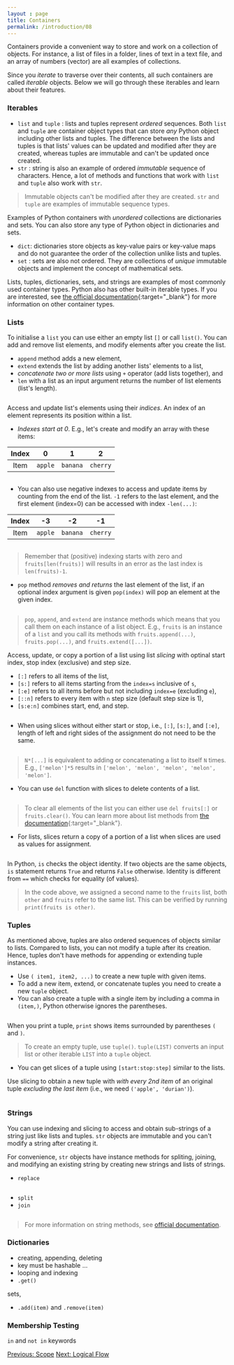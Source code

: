 ```yaml
---
layout : page
title: Containers
permalink: /introduction/08
---
```


Containers provide a convenient way to store and work on a collection of objects.
For instance, a list of files in a folder, lines of text in a text file, and an
array of numbers (vector) are all examples of collections.

Since you *iterate* to traverse over their contents, all such containers are
called *iterable* objects. Below we will go through these iterables and learn
about their features.

### Iterables

- `list` and `tuple` : lists and tuples represent *ordered* sequences. Both
`list` and `tuple` are container object types that can store *any* Python object
including other lists and tuples. The difference between the lists and tuples is
that lists' values can be updated and modified after they are created, whereas
tuples are immutable and can't be updated once created.
- `str` : string is also an example of ordered *immutable* sequence of characters.
Hence, a lot of methods and functions that work with `list` and `tuple` also work
with `str`.

> Immutable objects can't be modified after they are created. `str` and `tuple`
are examples of immutable sequence types.

Examples of Python containers with *unordered* collections are dictionaries and sets.
You can also store any type of Python object in dictionaries and sets.

- `dict`: dictionaries store objects as key-value pairs or key-value maps and
do not guarantee the order of the collection unlike lists and tuples.
- `set` : sets are also not ordered. They are collections of  *unique* immutable
objects and implement the concept of mathematical sets.

Lists, tuples, dictionaries, sets, and strings are examples of most commonly used
container types. Python also has other built-in iterable types.
If you are interested, see
[the official documentation](https://docs.python.org/3/library/collections.html#module-collections){:target="_blank"}
for more information on other container types.

### Lists

To initialise a `list` you can use either an empty list `[]` or call `list()`.
You can add and remove list elements, and modify elements after you create the
list.

- `append` method adds a new element,
- `extend` extends the list by adding another lists' elements to a list,
- *concatenate two or more lists* using `+` operator (add lists together), and
- `len` with a list as an input argument returns the number of list elements
(list's length).

<div class="language-python highlighter-rouge">
<pre class="highlight"><script type="py-editor" worker>
fruits = []
print(fruits)

fruits.append('apple')
print(fruits)

fruits.extend(['banana', 'cherry'])
print(fruits)

fruits = fruits + ['durian', 'longan']
print(fruits)
print("Length:", len(fruits))
</script></pre></div>

Access and update list's elements using their *indices*. An index of an element
represents its position within a list.

- *Indexes start at 0*. E.g., let's create and modify an array with these items:

|Index |    0   |    1    |    2    |
|:----:|:------:|:-------:|:-------:|
| Item | `apple`|`banana` | `cherry`|

<div class="language-python highlighter-rouge">
<pre class="highlight"><script type="py-editor" worker>
fruits = ["apple", "banana", "cherry"]
print(fruits)

fruits[1]  = "longan"
print(fruits)
</script></pre></div>

- You can also use negative indexes to access and update items by counting from
the end of the list. `-1` refers to the last element, and the first element (index=0)
can be accessed with index `-len(...)`:

|Index |   -3   |   -2    |    -1   |
|:----:|:------:|:-------:|:-------:|
| Item | `apple`| `banana`| `cherry`|

<div class="language-python highlighter-rouge">
<pre class="highlight"><script type="py-editor" worker>
fruits = ["apple", "banana", "cherry"]

print(fruits[-1])
print(fruits[-len(fruits)])
</script></pre></div>

> Remember that (positive) indexing starts with zero and `fruits[len(fruits)]`
will results in an error as the last index is `len(fruits)-1`.

- `pop` method *removes and returns* the last element of the list, if an
optional index argument is given `pop(index)` will pop an element at the given index.

<div class="language-python highlighter-rouge">
<pre class="highlight"><script type="py-editor" worker>
fruits = ["apple", "cherry", "banana", "durian"]
print(fruits)

last = fruits.pop()
print(last)
print("after pop:", fruits)

second = fruits.pop(1)
print(second)
print("after pop:", fruits)
</script></pre></div>

> `pop`, `append`, and `extend` are instance methods which means that you call
them on each instance of a list object. E.g., `fruits` is an instance of a `list`
and you call its methods with `fruits.append(...)`, `fruits.pop(...)`, and
`fruits.extend([...])`.

Access, update, or copy a portion of a list using list *slicing* with optinal
start index, stop index (exclusive) and step size.

- `[:]` refers to all items of the list,
- `[s:]` refers to all items starting from the `index=s` inclusive of `s`,
- `[:e]` refers to all items before but not including `index=e`
(excluding `e`),
- `[::n]` refers to every item with `n` step size (default step size is 1),
- `[s:e:n]` combines start, end, and step.

<div class="language-python highlighter-rouge">
<pre class="highlight"><script type="py-editor" worker>
fruits = ["apple", "cherry", "banana", "durian"]
fruits[::2] = ["melon", "watermelon"]

print(fruits)
</script></pre></div>

- When using slices without either start or stop, i.e., `[:]`, `[s:]`, and
`[:e]`, length of left and right sides of the assignment do not need to be the
same.

<div class="language-python highlighter-rouge">
<pre class="highlight"><script type="py-editor" worker>
fruits = ["apple", "cherry", "banana", "durian"]
fruits[2:] = 5*["melon"]

print(fruits)
</script></pre></div>

> `N*[...]` is equivalent to adding or concatenating a list to itself `N` times.
E.g., `['melon']*5` results in `['melon', 'melon', 'melon', 'melon', 'melon']`.

- You can use `del` function with slices to delete contents of a list.

<div class="language-python highlighter-rouge">
<pre class="highlight"><script type="py-editor" worker>
fruits = ["apple", "cherry", "banana", "durian"]
del fruits[-2:]

print(fruits)
</script></pre></div>

> To clear all elements of the list you can either use `del fruits[:]` or
`fruits.clear()`. You can learn more about list methods from
[the documentation](https://docs.python.org/3/library/stdtypes.html#mutable-sequence-types){:target="_blank"}.

- For lists, slices return a copy of a portion of a list when slices are used as
values for assignment.

<div class="language-python highlighter-rouge">
<pre class="highlight"><script type="py-editor" worker>
fruits = ["apple", "cherry", "banana", "durian"]

other = fruits
print(fruits is other)

fruits_copy = fruits[:]
print('Identity:', fruits is fruits_copy)
print('Equality:', fruits == fruits_copy)
</script></pre></div>

In Python, `is` checks the object identity. If two objects are the same objects,
`is` statement returns `True` and returns `False` otherwise. Identity is different
from `==` which checks for equality (of values).

> In the code above, we assigned a second name to the `fruits` list, both `other`
and `fruits` refer to the same list. This can be verified by running
`print(fruits is other)`.

### Tuples

As mentioned above, tuples are also ordered sequences of objects similar to
lists. Compared to lists, you can not modify a tuple after its creation. Hence,
tuples don't have methods for appending or extending tuple instances.

- Use `( item1, item2, ...)` to create a new tuple with given items.
- To add a new item, extend, or concatenate tuples you need to create a new
`tuple` object.
- You can also create a tuple with a single item by including a comma in
`(item,)`, Python otherwise ignores the parentheses.

<div class="language-python highlighter-rouge">
<pre class="highlight"><script type="py-editor" worker>
fruits = ('melon', 'apple', 'banana')
print(fruits)

new_fruits = fruits[1:] + ('cherry',)
print(new_fruits)
</script></pre></div>

When you print a tuple, `print` shows items surrounded by parentheses `(` and `)`.

> To create an empty tuple, use `tuple()`. `tuple(LIST)` converts an input list
or other iterable `LIST` into a `tuple` object.

- You can get slices of a tuple using `[start:stop:step]` similar to the lists.

Use slicing to obtain a new tuple with *with every 2nd item* of an original tuple
*excluding the last item* (i.e., we need `('apple', 'durian')`).

<div class="language-python highlighter-rouge">
<pre class="highlight"><script type="py-editor" worker>
fruits = ('melon', 'apple', 'banana', 'durian', 'longan')
last_two = fruits[?]
print(last_two)
</script></pre></div>

### Strings

You can use indexing and slicing to access and obtain sub-strings of a string
just like lists and tuples. `str` objects are immutable and you can't modify
a string after creating it.

For convenience, `str` objects have instance methods for spliting, joining,
and modifying an existing string by creating new strings and lists of strings.

- `replace`

<div class="language-python highlighter-rouge">
<pre class="highlight"><script type="py-editor" worker>

</script></pre></div>

- `split`
- `join`

<div class="language-python highlighter-rouge">
<pre class="highlight"><script type="py-editor" worker>

</script></pre></div>

> For more information on string methods, see
[official documentation](https://docs.python.org/3/library/stdtypes.html#string-methods).

### Dictionaries

- creating, appending, deleting
- key must be hashable ...
- looping and indexing
- `.get()`

sets,

- `.add(item)` and `.remove(item)`

### Membership Testing

`in` and `not in` keywords

<div class="prevnextlinks">
    <a id="previous" href="07">Previous: Scope</a>
    <a id="next" href="09">Next: Logical Flow</a>
</div>
<script src="{{ '/assets/js/navigation.js' | relative_url }}" defer></script>
